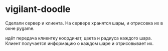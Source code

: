 # vigilant-doodle
Сделали сервер и клиента. На сервере хранятся шары, и отрисовка их в окне pygame.

идёт передача клиентку координат, цвета и радиуса каждого шара. Клиент получается информацию о каждом шаре и отрисовывает их.
